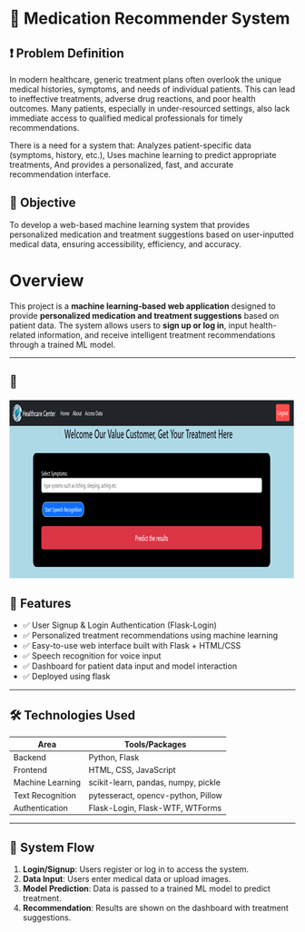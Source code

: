 # 🧠 Medication Recommender System

## ❗ Problem Definition
In modern healthcare, generic treatment plans often overlook the unique medical histories, symptoms, and needs of individual patients. This can lead to ineffective treatments, adverse drug reactions, and poor health outcomes. Many patients, especially in under-resourced settings, also lack immediate access to qualified medical professionals for timely recommendations.

There is a need for a system that:
Analyzes patient-specific data (symptoms, history, etc.),
Uses machine learning to predict appropriate treatments,
And provides a personalized, fast, and accurate recommendation interface.

## 🎯 Objective
To develop a web-based machine learning system that provides personalized medication and treatment suggestions based on user-inputted medical data, ensuring accessibility, efficiency, and accuracy.

# Overview
This project is a **machine learning-based web application** designed to provide **personalized medication and treatment suggestions** based on patient data. The system allows users to **sign up or log in**, input health-related information, and receive intelligent treatment recommendations through a trained ML model.

---

## 📸 

![System Interface](static/interface.png)



## 🚀 Features

- ✅ User Signup & Login Authentication (Flask-Login)
- ✅ Personalized treatment recommendations using machine learning
- ✅ Easy-to-use web interface built with Flask + HTML/CSS
- ✅ Speech recognition for voice input
- ✅ Dashboard for patient data input and model interaction
- ✅ Deployed using flask

---

## 🛠️ Technologies Used

| Area            | Tools/Packages                          |
|-----------------|------------------------------------------|
| Backend         | Python, Flask                            |
| Frontend        | HTML, CSS, JavaScript                    |
| Machine Learning| scikit-learn, pandas, numpy, pickle      |
| Text Recognition| pytesseract, opencv-python, Pillow       |
| Authentication  | Flask-Login, Flask-WTF, WTForms          |
               

---

## 🧩 System Flow

1. **Login/Signup**: Users register or log in to access the system.
2. **Data Input**: Users enter medical data or upload images.
3. **Model Prediction**: Data is passed to a trained ML model to predict treatment.
4. **Recommendation**: Results are shown on the dashboard with treatment suggestions.
